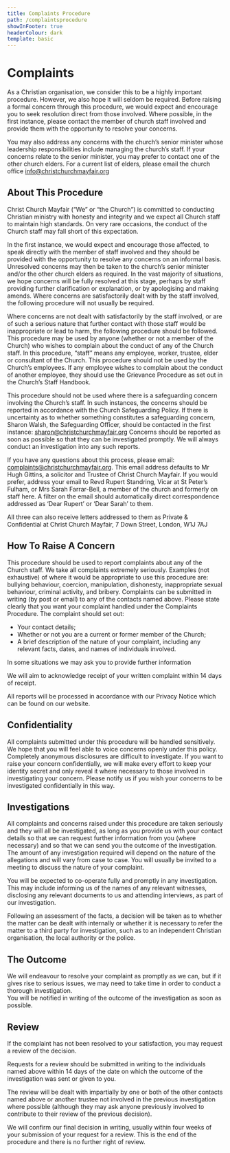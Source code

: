 ```yaml
---
title: Complaints Procedure
path: /complaintsprocedure
showInFooter: true
headerColour: dark
template: basic
---
```


# Complaints 

As a Christian organisation, we consider this to be a highly important procedure.  However, we also hope it will seldom be required.  Before raising a formal concern through this procedure, we would expect and encourage you to seek resolution direct from those involved.  Where possible, in the first instance, please contact the member of church staff involved and provide them with the opportunity to resolve your concerns.  

You may also address any concerns with the church’s senior minister whose leadership responsibilities include managing the church’s staff.  If your concerns relate to the senior minister, you may prefer to contact one of the other church elders.  For a current list of elders, please email the church office info@christchurchmayfair.org  

## About This Procedure

Christ Church Mayfair (“We” or “the Church”) is committed to conducting Christian ministry with honesty and integrity and we expect all Church staff to maintain high standards.   On very rare occasions, the conduct of the Church staff may fall short of this expectation.  

In the first instance, we would expect and encourage those affected, to speak directly with the member of staff involved and they should be provided with the opportunity to resolve any concerns on an informal basis.  Unresolved concerns may then be taken to the church’s senior minister and/or the other church elders as required.  In the vast majority of situations, we hope concerns will be fully resolved at this stage, perhaps by staff providing further clarification or explanation, or by apologising and making amends.  Where concerns are satisfactorily dealt with by the staff involved, the following procedure will not usually be required.

Where concerns are not dealt with satisfactorily by the staff involved, or are of such a serious nature that further contact with those staff would be inappropriate or lead to harm, the following procedure should be followed. 
This procedure may be used by anyone (whether or not a member of the Church) who wishes to complain about the conduct of any of the Church staff. In this procedure, “staff” means any employee, worker, trustee, elder or consultant of the Church.
This procedure should not be used by the Church’s employees.  If any employee wishes to complain about the conduct of another employee, they should use the Grievance Procedure as set out in the Church’s Staff Handbook.

This procedure should not be used where there is a safeguarding concern involving the Church’s staff.  In such instances, the concerns should be reported in accordance with the Church Safeguarding Policy.  If there is uncertainty as to whether something constitutes a safeguarding concern, Sharon Walsh, the Safeguarding Officer, should be contacted in the first instance: sharon@christchurchmayfair.org 
Concerns should be reported as soon as possible so that they can be investigated promptly.  We will always conduct an investigation into any such reports.

If you have any questions about this process, please email: complaints@christchurchmayfair.org. This email address defaults to Mr Hugh Gittins, a solicitor and Trustee of Christ Church Mayfair. If you would prefer, address your email to Revd Rupert Standring, Vicar at St Peter’s Fulham, or Mrs Sarah Farrar-Bell, a member of the church and formerly on staff here. A filter on the email should automatically direct correspondence addressed as ‘Dear Rupert’ or ‘Dear Sarah’ to them.

All three can also receive letters addressed to them as Private & Confidential at Christ Church Mayfair, 7 Down Street, London, W1J 7AJ

## How To Raise A Concern
This procedure should be used to report complaints about any of the Church staff.  We take all complaints extremely seriously.  Examples (not exhaustive) of where it would be appropriate to use this procedure are: bullying behaviour, coercion, manipulation, dishonesty, inappropriate sexual behaviour, criminal activity, and bribery.
Complaints can be submitted in writing (by post or email) to any of the contacts named above. Please state clearly that you want your complaint handled under the Complaints Procedure.
The complaint should set out:
* Your contact details;
* Whether or not you are a current or former member of the Church;
* A brief description of the nature of your complaint, including any relevant facts, dates, and names of individuals involved. 

In some situations we may ask you to provide further information

We will aim to acknowledge receipt of your written complaint within 14 days of receipt.

All reports will be processed in accordance with our Privacy Notice which can be found on our website. 

## Confidentiality
All complaints submitted under this procedure will be handled sensitively.  We hope that you will feel able to voice concerns openly under this policy.  Completely anonymous disclosures are difficult to investigate.  If you want to raise your concern confidentially, we will make every effort to keep your identity secret and only reveal it where necessary to those involved in investigating your concern.  Please notify us if you wish your concerns to be investigated confidentially in this way.

## Investigations
All complaints and concerns raised under this procedure are taken seriously and they will all be investigated, as long as you provide us with your contact details so that we can request further information from you (where necessary) and so that we can send you the outcome of the investigation. The amount of any investigation required will depend on the nature of the allegations and will vary from case to case. You will usually be invited to a meeting to discuss the nature of your complaint.

You will be expected to co-operate fully and promptly in any investigation. This may include informing us of the names of any relevant witnesses, disclosing any relevant documents to us and attending interviews, as part of our investigation. 

Following an assessment of the facts, a decision will be taken as to whether the matter can be dealt with internally or whether it is necessary to refer the matter to a third party for investigation, such as to an independent Christian organisation, the local authority or the police.

## The Outcome

We will endeavour to resolve your complaint as promptly as we can, but if it gives rise to serious issues, we may need to take time in order to conduct a thorough investigation.  
You will be notified in writing of the outcome of the investigation as soon as possible. 

## Review

If the complaint has not been resolved to your satisfaction, you may request a review of the decision.

Requests for a review should be submitted in writing to the individuals named above within 14 days of the date on which the outcome of the investigation was sent or given to you.

The review will be dealt with impartially by one or both of the other contacts named above or another trustee not involved in the previous investigation where possible (although they may ask anyone previously involved to contribute to their review of the previous decision). 

We will confirm our final decision in writing, usually within four weeks of your submission of your request for a review. This is the end of the procedure and there is no further right of review.